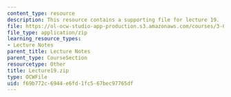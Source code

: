 ```yaml
---
content_type: resource
description: This resource contains a supporting file for lecture 19.
file: https://ol-ocw-studio-app-production.s3.amazonaws.com/courses/3-016-mathematics-for-materials-scientists-and-engineers-fall-2005/f69b772c6944e6fd1fc567bec97765df_Lecture19.zip
file_type: application/zip
learning_resource_types:
- Lecture Notes
parent_title: Lecture Notes
parent_type: CourseSection
resourcetype: Other
title: Lecture19.zip
type: OCWFile
uid: f69b772c-6944-e6fd-1fc5-67bec97765df
---
```

